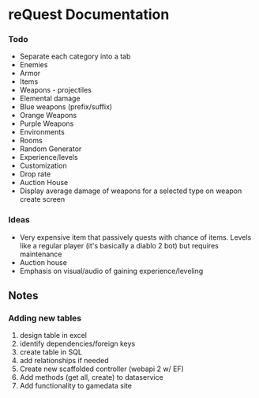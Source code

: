<div>
  <h1>reQuest Documentation</h1>
  <h3>Todo</h3>
  <ul>
    <li>Separate each category into a tab</li>
    <li>Enemies</li>
    <li>Armor</li>
    <li>Items</li>
    <li>Weapons - projectiles</li>
    <li>Elemental damage</li>
    <li>Blue weapons (prefix/suffix)</li>
    <li>Orange Weapons</li>
    <li>Purple Weapons</li>
    <li>Environments</li>
    <li>Rooms</li>
    <li>Random Generator</li>
    <li>Experience/levels</li>
    <li>Customization</li>
    <li>Drop rate</li>
    <li>Auction House</li>
    <li>Display average damage of weapons for a selected type on weapon create screen</li>    
  </ul>

  <h3>Ideas</h3>
  <ul>
    <li>Very expensive item that passively quests with chance of items. Levels like a regular player (it's basically a diablo 2 bot) but requires maintenance</li>
    <li>Auction house</li>
    <li>Emphasis on visual/audio of gaining experience/leveling</li>
  </ul>

  <h2>Notes</h2>
  <div>
    <h3>Adding new tables</h3>
    <ol>
      <li>design table in excel</li>
      <li>identify dependencies/foreign keys</li>
      <li>create table in SQL</li>
      <li>add relationships if needed</li>
      <li>Create new scaffolded controller (webapi 2 w/ EF)</li>
      <li>Add methods (get all, create) to dataservice</li>
      <li>Add functionality to gamedata site</li>
    </ol>
  </div>
</div>
